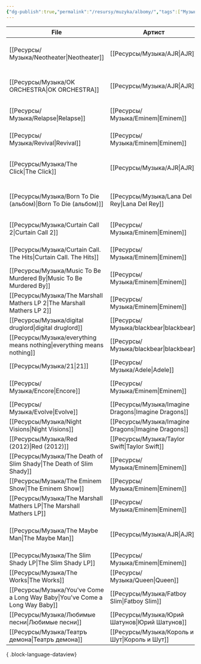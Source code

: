 ```yaml
---
{"dg-publish":true,"permalink":"/resursy/muzyka/albomy/","tags":["Музыка"]}
---
```


| File                                                                           | Артист                                                 | Оценка | Жанр                                             |
| ------------------------------------------------------------------------------ | ------------------------------------------------------ | ------ | ------------------------------------------------ |
| [[Ресурсы/Музыка/Neotheater\|Neotheater]]                                   | [[Ресурсы/Музыка/AJR\|AJR]]                         | ☆☆☆☆☆  | [[Ресурсы/Музыка/Альтернатива\|Альтернатива]] |
| [[Ресурсы/Музыка/OK ORCHESTRA\|OK ORCHESTRA]]                               | [[Ресурсы/Музыка/AJR\|AJR]]                         | ☆☆☆☆☆  | [[Ресурсы/Музыка/Альтернатива\|Альтернатива]] |
| [[Ресурсы/Музыка/Relapse\|Relapse]]                                         | [[Ресурсы/Музыка/Eminem\|Eminem]]                   | ☆☆☆☆☆  | [[Ресурсы/Музыка/Рэп\|Рэп]]                   |
| [[Ресурсы/Музыка/Revival\|Revival]]                                         | [[Ресурсы/Музыка/Eminem\|Eminem]]                   | ☆☆☆☆☆  | [[Ресурсы/Музыка/Рэп\|Рэп]]                   |
| [[Ресурсы/Музыка/The Click\|The Click]]                                     | [[Ресурсы/Музыка/AJR\|AJR]]                         | ☆☆☆☆☆  | [[Ресурсы/Музыка/Альтернатива\|Альтернатива]] |
| [[Ресурсы/Музыка/Born To Die (альбом)\|Born To Die (альбом)]]               | [[Ресурсы/Музыка/Lana Del Rey\|Lana Del Rey]]       | ★★★★★  | [[Ресурсы/Музыка/Альтернатива\|Альтернатива]] |
| [[Ресурсы/Музыка/Curtain Call 2\|Curtain Call 2]]                           | [[Ресурсы/Музыка/Eminem\|Eminem]]                   | ★★★★★  | [[Ресурсы/Музыка/Рэп\|Рэп]]                   |
| [[Ресурсы/Музыка/Curtain Call. The Hits\|Curtain Call. The Hits]]           | [[Ресурсы/Музыка/Eminem\|Eminem]]                   | ★★★★★  | [[Ресурсы/Музыка/Рэп\|Рэп]]                   |
| [[Ресурсы/Музыка/Music To Be Murdered By\|Music To Be Murdered By]]         | [[Ресурсы/Музыка/Eminem\|Eminem]]                   | ★★★★★  | [[Ресурсы/Музыка/Рэп\|Рэп]]                   |
| [[Ресурсы/Музыка/The Marshall Mathers LP 2\|The Marshall Mathers LP 2]]     | [[Ресурсы/Музыка/Eminem\|Eminem]]                   | ★★★★★  | [[Ресурсы/Музыка/Рэп\|Рэп]]                   |
| [[Ресурсы/Музыка/digital druglord\|digital druglord]]                       | [[Ресурсы/Музыка/blackbear\|blackbear]]             | ★★★★★  | R&B и соул                                       |
| [[Ресурсы/Музыка/everything means nothing\|everything means nothing]]       | [[Ресурсы/Музыка/blackbear\|blackbear]]             | ★★★★★  | [[Поп\|Поп]]                                     |
| [[Ресурсы/Музыка/21\|21]]                                                   | [[Ресурсы/Музыка/Adele\|Adele]]                     | \-     | \-                                               |
| [[Ресурсы/Музыка/Encore\|Encore]]                                           | [[Ресурсы/Музыка/Eminem\|Eminem]]                   | \-     | [[Ресурсы/Музыка/Рэп\|Рэп]]                   |
| [[Ресурсы/Музыка/Evolve\|Evolve]]                                           | [[Ресурсы/Музыка/Imagine Dragons\|Imagine Dragons]] | \-     | \-                                               |
| [[Ресурсы/Музыка/Night Visions\|Night Visions]]                             | [[Ресурсы/Музыка/Imagine Dragons\|Imagine Dragons]] | \-     | \-                                               |
| [[Ресурсы/Музыка/Red (2012)\|Red (2012)]]                                   | [[Ресурсы/Музыка/Taylor Swift\|Taylor Swift]]       | \-     | \-                                               |
| [[Ресурсы/Музыка/The Death of Slim Shady\|The Death of Slim Shady]]         | [[Ресурсы/Музыка/Eminem\|Eminem]]                   | \-     | \-                                               |
| [[Ресурсы/Музыка/The Eminem Show\|The Eminem Show]]                         | [[Ресурсы/Музыка/Eminem\|Eminem]]                   | \-     | \-                                               |
| [[Ресурсы/Музыка/The Marshall Mathers LP\|The Marshall Mathers LP]]         | [[Ресурсы/Музыка/Eminem\|Eminem]]                   | \-     | [[Ресурсы/Музыка/Рэп\|Рэп]]                   |
| [[Ресурсы/Музыка/The Maybe Man\|The Maybe Man]]                             | [[Ресурсы/Музыка/AJR\|AJR]]                         | \-     | [[Ресурсы/Музыка/Альтернатива\|Альтернатива]] |
| [[Ресурсы/Музыка/The Slim Shady LP\|The Slim Shady LP]]                     | [[Ресурсы/Музыка/Eminem\|Eminem]]                   | \-     | \-                                               |
| [[Ресурсы/Музыка/The Works\|The Works]]                                     | [[Ресурсы/Музыка/Queen\|Queen]]                     | \-     | [[Рок\|Рок]]                                     |
| [[Ресурсы/Музыка/You've Come a Long Way Baby\|You've Come a Long Way Baby]] | [[Ресурсы/Музыка/Fatboy Slim\|Fatboy Slim]]         | \-     | \-                                               |
| [[Ресурсы/Музыка/Любимые песни\|Любимые песни]]                             | [[Ресурсы/Музыка/Юрий Шатунов\|Юрий Шатунов]]       | \-     | [[Поп\|Поп]]                                     |
| [[Ресурсы/Музыка/Театръ демона\|Театръ демона]]                             | [[Ресурсы/Музыка/Король и Шут\|Король и Шут]]       | \-     | \-                                               |

{ .block-language-dataview}
